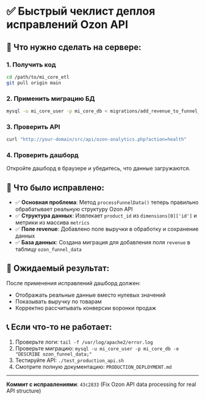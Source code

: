 # ✅ Быстрый чеклист деплоя исправлений Ozon API

## 🚀 Что нужно сделать на сервере:

### 1. Получить код

```bash
cd /path/to/mi_core_etl
git pull origin main
```

### 2. Применить миграцию БД

```bash
mysql -u mi_core_user -p mi_core_db < migrations/add_revenue_to_funnel_data.sql
```

### 3. Проверить API

```bash
curl "http://your-domain/src/api/ozon-analytics.php?action=health"
```

### 4. Проверить дашборд

Откройте дашборд в браузере и убедитесь, что данные загружаются.

## 🔧 Что было исправлено:

- ✅ **Основная проблема**: Метод `processFunnelData()` теперь правильно обрабатывает реальную структуру Ozon API
- ✅ **Структура данных**: Извлекает `product_id` из `dimensions[0]['id']` и метрики из массива `metrics`
- ✅ **Поле revenue**: Добавлено поле выручки в обработку и сохранение данных
- ✅ **База данных**: Создана миграция для добавления поля `revenue` в таблицу `ozon_funnel_data`

## 🎯 Ожидаемый результат:

После применения исправлений дашборд должен:

- Отображать реальные данные вместо нулевых значений
- Показывать выручку по товарам
- Корректно рассчитывать конверсии воронки продаж

## 📞 Если что-то не работает:

1. Проверьте логи: `tail -f /var/log/apache2/error.log`
2. Проверьте миграцию: `mysql -u mi_core_user -p mi_core_db -e "DESCRIBE ozon_funnel_data;"`
3. Тестируйте API: `./test_production_api.sh`
4. Смотрите полную документацию: `PRODUCTION_DEPLOYMENT.md`

---

**Коммит с исправлениями**: `43c2833` (Fix Ozon API data processing for real API structure)
